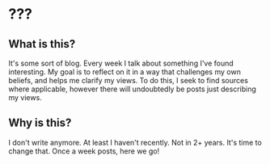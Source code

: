 ???
================================================================================

What is this? 
--------------------------------------------------------------------------------
It's some sort of blog. Every week I talk about something I've found interesting.  My goal is to reflect on it in a way that challenges my own beliefs, and helps me clarify my views.  To do this, I seek to find sources where applicable, however there will undoubtedly be posts just describing my views.


Why is this?
--------------------------------------------------------------------------------
I don't write anymore.  At least I haven't recently.  Not in 2+ years.  It's time to change that.  Once a week posts, here we go!
